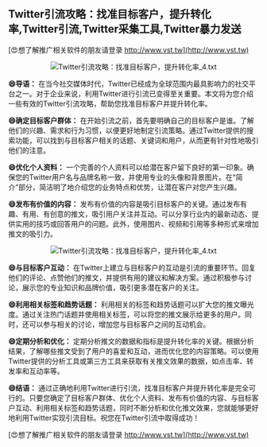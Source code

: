 ## **Twitter引流攻略：找准目标客户，提升转化率,Twitter引流,Twitter采集工具,Twitter暴力发送**

[😍想了解推广相关软件的朋友请登录 http://www.vst.tw](http://www.vst.tw)

 <center><img src="https://vst.tw/MP4/tuiguang/png/2.png" alt="Twitter引流攻略：找准目标客户，提升转化率_4.txt"></center>

**😄导语：**
在当今社交媒体时代，Twitter已经成为全球范围内最具影响力的社交平台之一。对于企业来说，利用Twitter进行引流已变得至关重要。本文将为您介绍一些有效的Twitter引流攻略，帮助您找准目标客户并提升转化率。

**😄确定目标客户群体：**
在开始引流之前，首先要明确自己的目标客户是谁。了解他们的兴趣、需求和行为习惯，以便更好地制定引流策略。通过Twitter提供的搜索功能，可以找到与目标客户相关的话题、关键词和用户，从而更有针对性地吸引他们的注意。

**😄优化个人资料：**
一个完善的个人资料可以给潜在客户留下良好的第一印象。确保您的Twitter用户名与品牌名称一致，并使用专业的头像和背景图片。在“简介”部分，简洁明了地介绍您的业务特点和优势，让潜在客户对您产生兴趣。

**😄发布有价值的内容：**
发布有价值的内容是吸引目标客户的关键。通过发布有趣、有用、有创意的推文，吸引用户关注并互动。可以分享行业内的最新动态、提供实用的技巧或回答用户的问题。此外，使用图片、视频和引用等多种形式来增加推文的吸引力。

 <center><img src="https://vst.tw/MP4/tuiguang/png/5.png" alt="Twitter引流攻略：找准目标客户，提升转化率_4.txt"></center>

**😄与目标客户互动：**
在Twitter上建立与目标客户的互动是引流的重要环节。回复他们的评论、点赞他们的推文，并提供有用的建议和解决方案。通过积极参与讨论，展示您的专业知识和品牌价值，吸引更多潜在客户的关注。

**😄利用相关标签和趋势话题：**
利用相关的标签和趋势话题可以扩大您的推文曝光度。通过关注热门话题并使用相关标签，可以将您的推文展示给更多的用户。同时，还可以参与相关的讨论，增加您与目标客户之间的互动机会。

**😄定期分析和优化：**
定期分析推文的数据和指标是提升转化率的关键。根据分析结果，了解哪些推文受到了用户的喜爱和互动，进而优化您的内容策略。可以使用Twitter提供的分析工具或第三方工具来获取有关推文效果的数据，如点击率、转发率和互动率等。

**😄结语：**
通过正确地利用Twitter进行引流，找准目标客户并提升转化率是完全可行的。只要您确定了目标客户群体、优化个人资料、发布有价值的内容、与目标客户互动、利用相关标签和趋势话题，同时不断分析和优化推文效果，您就能够更好地利用Twitter实现引流目标。祝您在Twitter引流中取得成功！

[😍想了解推广相关软件的朋友请登录 http://www.vst.tw](http://www.vst.tw)



